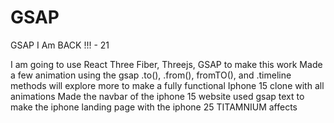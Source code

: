 # GSAP
GSAP
I Am BACK !!! - 21

I am going to use React Three Fiber, Threejs, GSAP to make this work 
Made a few animation using the gsap .to(), .from(), fromTO(), and .timeline methods will explore more to make a fully functional Iphone 15 clone with all animations
Made the navbar of the iphone 15 website 
used gsap text to make the iphone landing page 
with the iphone 25 TITAMNIUM affects 
